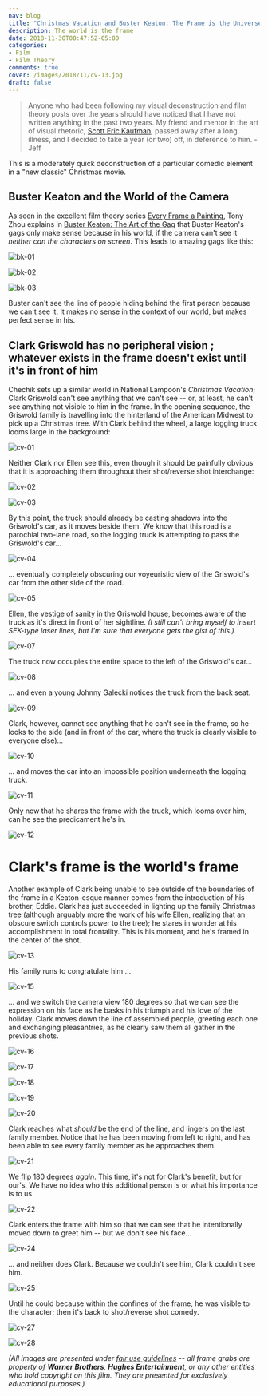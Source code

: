 ```yaml
---
nav: blog
title: "Christmas Vacation and Buster Keaton: The Frame is the Universe"
description: The world is the frame
date: 2018-11-30T00:47:52-05:00
categories:
- Film
- Film Theory
comments: true
cover: /images/2018/11/cv-13.jpg
draft: false
---
```


> Anyone who had been following my visual deconstruction and film theory posts over the years should have noticed that I have not written anything in the past two years. My friend and mentor in the art of visual rhetoric, [Scott Eric Kaufman](http://acephalous.typepad.com/), passed away after a long illness, and I decided to take a year (or two) off, in deference to him. - Jeff

This is a moderately quick deconstruction of a particular comedic element in a "new classic" Christmas movie.

<!--more-->

## Buster Keaton and the World of the Camera

As seen in the excellent film theory series [Every Frame a Painting](https://www.youtube.com/channel/UCjFqcJQXGZ6T6sxyFB-5i6A), Tony Zhou explains in [Buster Keaton: The Art of the Gag](https://www.youtube.com/watch?v=UWEjxkkB8Xs) that Buster Keaton's gags only make sense because in his world, if the camera can't see it *neither can the characters on screen*. This leads to amazing gags like this:

![bk-01](/images/2018/11/bk-01.jpg)

![bk-02](/images/2018/11/bk-02.jpg)

![bk-03](/images/2018/11/bk-03.jpg)

Buster can't see the line of people hiding behind the first person because we can't see it. It makes no sense in the context of our world, but makes perfect sense in his.

## Clark Griswold has no peripheral vision ; whatever exists in the frame doesn't exist until it's in front of him

Chechik sets up a similar world in National Lampoon's *Christmas Vacation*; Clark Griswold can't see anything that we can't see -- or, at least, he can't see anything not visible to him in the frame. In the opening sequence, the Griswold family is travelling into the hinterland of the American Midwest to pick up a Christmas tree. With Clark behind the wheel, a large logging truck looms large in the background:

![cv-01](/images/2018/11/cv-01.jpg)

Neither Clark nor Ellen see this, even though it should be painfully obvious that it is approaching them throughout their shot/reverse shot interchange:

![cv-02](/images/2018/11/cv-02.jpg)

![cv-03](/images/2018/11/cv-03.jpg)

By this point, the truck should already be casting shadows into the Griswold's car, as it moves beside them. We know that this road is a parochial two-lane road, so the logging truck is attempting to pass the Griswold's car...

![cv-04](/images/2018/11/cv-04.jpg)

... eventually completely obscuring our voyeuristic view of the Griswold's car from the other side of the road.

![cv-05](/images/2018/11/cv-05.jpg)

Ellen, the vestige of sanity in the Griswold house, becomes aware of the truck as it's direct in front of her sightline. *(I still can't bring myself to insert SEK-type laser lines, but I'm sure that everyone gets the gist of this.)*

![cv-07](/images/2018/11/cv-07.jpg)

The truck now occupies the entire space to the left of the Griswold's car...

![cv-08](/images/2018/11/cv-08.jpg)

... and even a young Johnny Galecki notices the truck from the back seat.

![cv-09](/images/2018/11/cv-09.jpg)

Clark, however, cannot see anything that he can't see in the frame, so he looks to the side (and in front of the car, where the truck is clearly visible to everyone else)...

![cv-10](/images/2018/11/cv-10.jpg)

... and moves the car into an impossible position underneath the logging truck.

![cv-11](/images/2018/11/cv-11.jpg)

Only now that he shares the frame with the truck, which looms over him, can he see the predicament he's in.

![cv-12](/images/2018/11/cv-12.jpg)

# Clark's frame is the world's frame

Another example of Clark being unable to see outside of the boundaries of the frame in a Keaton-esque manner comes from the introduction of his brother, Eddie. Clark has just succeeded in lighting up the family Christmas tree (although arguably more the work of his wife Ellen, realizing that an obscure switch controls power to the tree); he stares in wonder at his accomplishment in total frontality. This is his moment, and he's framed in the center of the shot.

![cv-13](/images/2018/11/cv-13.jpg)

His family runs to congratulate him ...

![cv-15](/images/2018/11/cv-15.jpg)

... and we switch the camera view 180 degrees so that we can see the expression on his face as he basks in his triumph and his love of the holiday. Clark moves down the line of assembled people, greeting each one and exchanging pleasantries, as he clearly saw them all gather in the previous shots.

![cv-16](/images/2018/11/cv-16.jpg)

![cv-17](/images/2018/11/cv-17.jpg)

![cv-18](/images/2018/11/cv-18.jpg)

![cv-19](/images/2018/11/cv-19.jpg)

![cv-20](/images/2018/11/cv-20.jpg)

Clark reaches what *should* be the end of the line, and lingers on the last family member. Notice that he has been moving from left to right, and has been able to see every family member as he approaches them.

![cv-21](/images/2018/11/cv-21.jpg)

We flip 180 degrees *again*. This time, it's not for Clark's benefit, but for our's. We have no idea who this additional person is or what his importance is to us.

![cv-22](/images/2018/11/cv-22.jpg)

Clark enters the frame with him so that we can see that he intentionally moved down to greet him -- but we don't see his face...

![cv-24](/images/2018/11/cv-24.jpg)

... and neither does Clark. Because we couldn't see him, Clark couldn't see him.

![cv-25](/images/2018/11/cv-25.jpg)

Until he could because within the confines of the frame, he was visible to the character; then it's back to shot/reverse shot comedy.

![cv-27](/images/2018/11/cv-27.jpg)

![cv-28](/images/2018/11/cv-28.jpg)

_(All images are presented under [fair use guidelines](http://libguides.mit.edu/usingimages) -- all frame grabs are property of **Warner Brothers**, **Hughes Entertainment**, or any other entities who hold copyright on this film. They are presented for exclusively educational purposes.)_
